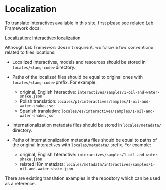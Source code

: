 # Localization

To translate Interactives available in this site, first please see related Lab Framework docs:

[Localization: Interactives localization](https://github.com/concord-consortium/lab/blob/master/developer-doc/localization.md#interactives-localization)

Although Lab Framework doesn't require it, we follow a few conventions related to files locations:

- Localized Interactives, models and resources should be stored in `locales/<lang-code>` directory.
- Paths of the localized files should be equal to original ones with `locales/<lang-code>` prefix.
  For example:

  - original, English Interactive: `interactives/samples/1-oil-and-water-shake.json`
  - Polish translation: `locales/pl/interactives/samples/1-oil-and-water-shake.json`
  - Spanish translation: `locales/es/interactives/samples/1-oil-and-water-shake.json`

- Internationalization metadata files should be stored in `locales/metadata/` directory.
- Paths of internationalization metadata files should be equal to paths of the original
  Interactives with `locales/metadata/` prefix. For example:

  - original, English Interactive: `interactives/samples/1-oil-and-water-shake.json`
  - related i18n metadata: `locales/metadata/interactives/samples/1-oil-and-water-shake.json`

There are existing translation examples in the repository which can be used as a reference.
